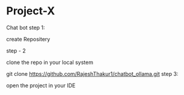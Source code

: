 # Project-X
Chat bot
step 1:

create Repositery

step - 2

clone the repo in your local system

git clone https://github.com/RajeshThakur1/chatbot_ollama.git
step 3:

open the project in your IDE